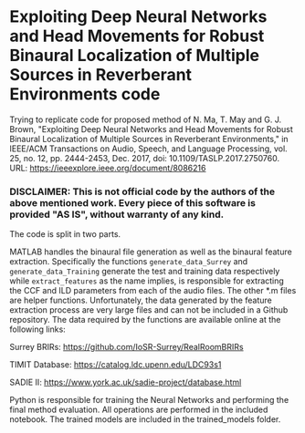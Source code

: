 # Exploiting Deep Neural Networks and Head Movements for Robust Binaural Localization of Multiple Sources in Reverberant Environments code
Trying to replicate code for proposed method of N. Ma, T. May and G. J. Brown, "Exploiting Deep Neural Networks and Head Movements for Robust Binaural Localization of Multiple Sources in Reverberant Environments," in IEEE/ACM Transactions on Audio, Speech, and Language Processing, vol. 25, no. 12, pp. 2444-2453, Dec. 2017, doi: 10.1109/TASLP.2017.2750760. URL: https://ieeexplore.ieee.org/document/8086216

### DISCLAIMER: This is not official code by the authors of the above mentioned work. Every piece of this software is provided "AS IS", without warranty of any kind.

The code is split in two parts. 

MATLAB handles the binaural file generation as well as the binaural feature extraction. Specifically the functions `generate_data_Surrey` and `generate_data_Training` generate the test and training data respectively while `extract_features` as the name implies, is responsible for extracting the CCF and ILD parameters from each of the audio files. The other *.m files are helper functions. Unfortunately, the data generated by the feature extraction process are very large files and can not be included in a Github repository. The data required by the functions are available online at the following links:

Surrey BRIRs: https://github.com/IoSR-Surrey/RealRoomBRIRs

TIMIT Database: https://catalog.ldc.upenn.edu/LDC93s1

SADIE II: https://www.york.ac.uk/sadie-project/database.html


Python is responsible for training the Neural Networks and performing the final method evaluation. All operations are performed in the included notebook. The trained models are included in the trained_models folder.
